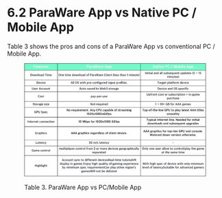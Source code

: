 # 6.2 ParaWare App vs Native PC / Mobile App

Table 3 shows the pros and cons of a ParaWare App vs conventional PC / Mobile App.

<figure><img src="../.gitbook/assets/table 3.jpeg" alt=""><figcaption><p>Table 3. ParaWare App vs PC/Mobile App</p></figcaption></figure>



### &#x20;<a href="#_vizzuhx33g4x" id="_vizzuhx33g4x"></a>
